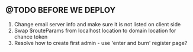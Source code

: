 ## @TODO BEFORE WE DEPLOY ##
1. Change email server info and make sure it is not listed on client side
2. Swap $routeParams from localhost location to domain location for chance token
3. Resolve how to create first admin - use 'enter and burn' register page?

